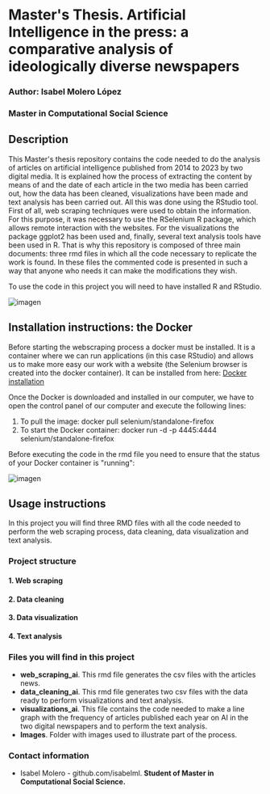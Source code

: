 # Master's Thesis. Artificial Intelligence in the press: a comparative analysis of ideologically diverse newspapers

### Author: Isabel Molero López
### Master in Computational Social Science

## Description

This Master's thesis repository contains the code needed to do the analysis of articles on artificial intelligence published from 2014 to 2023 by two digital media. It is explained how the process of extracting the content by means of and the date of each article in the two media has been carried out, how the data has been cleaned, visualizations have been made and text analysis has been carried out. All this was done using the RStudio tool. First of all, web scraping techniques were used to obtain the information. For this purpose, it was necessary to use the RSelenium R package, which allows remote interaction with the websites. For the visualizations the package ggplot2 has been used and, finally, several text analysis tools have been used in R. That is why this repository is composed of three main documents: three rmd files in which all the code necessary to replicate the work is found. In these files the commented code is presented in such a way that anyone who needs it can make the modifications they wish.

To use the code in this project you will need to have installed R and RStudio.  



![imagen](https://github.com/isabelml/tfm_r_project/assets/113594617/6c78e0df-26df-4a2d-95cf-c4b768ec24cc)

## Installation instructions: the Docker

Before starting the webscraping process a docker must be installed.
It is a container where we can run applications (in this case RStudio) and allows us to make more easy our work with a website (the Selenium browser is created into the docker container).
It can be installed from here: [Docker installation](https://www.docker.com/products/docker-desktop/)

Once the Docker is downloaded and installed in our computer, we have to open the control panel of our computer and execute the following lines: 
1. To pull the image: docker pull selenium/standalone-firefox
2. To start the Docker container: docker run -d -p 4445:4444 selenium/standalone-firefox

Before executing the code in the rmd file you need to ensure that the status of your Docker container is "running":

![imagen](https://user-images.githubusercontent.com/113594617/224956341-7695b0ba-40b5-4da4-a023-7474f6d84536.png)


## Usage instructions

In this project you will find three RMD files with all the code needed to perform the web scraping process, data cleaning, data visualization and text analysis.

### Project structure

#### 1. Web scraping
#### 2. Data cleaning
#### 3. Data visualization
#### 4. Text analysis

### Files you will find in this project

- **web_scraping_ai**. This rmd file generates the csv files with the articles news. 
- **data_cleaning_ai**. This rmd file generates two csv files with the data ready to perform visualizations and text analysis. 
- **visualizations_ai**. This file contains the code needed to make a line graph with the frequency of articles published each year on AI in the two digital newspapers and to perform the text analysis.
- **Images**. Folder with images used to illustrate part of the process.

### Contact information
- Isabel Molero - github.com/isabelml. **Student of Master in Computational Social Science.**


